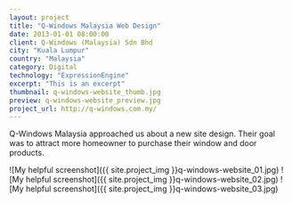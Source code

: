 ```yaml
---
layout: project
title: "Q-Windows Malaysia Web Design"
date: 2013-01-01 08:00:00
client: Q-Windows (Malaysia) Sdn Bhd
city: "Kuala Lumpur"
country: "Malaysia"
category: Digital
technology: "ExpressionEngine"
excerpt: "This is an excerpt"
thumbnail: q-windows-website_thumb.jpg
preview: q-windows-website_preview.jpg
project_url: http://q-windows.com.my/
---
```


Q-Windows Malaysia approached us about a new site design. Their goal was to attract more homeowner to purchase their window and door products.

![My helpful screenshot]({{ site.project_img }}q-windows-website_01.jpg)
![My helpful screenshot]({{ site.project_img }}q-windows-website_02.jpg)
![My helpful screenshot]({{ site.project_img }}q-windows-website_03.jpg)
